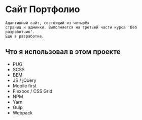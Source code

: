 Сайт Портфолио
=================

    Адаптивный сайт, состоящий из четырёх
    страниц и админки. Выполняется на третьей части курса 'Веб разработчик'. 
    Еще в разработке.


Что я использовал в этом проекте
---

* PUG
* SCSS
* BEM
* JS / jQuery
* Mobile first
* Flexbox / CSS Grid
* NPM
* Yarn
* Gulp
* Webpack


